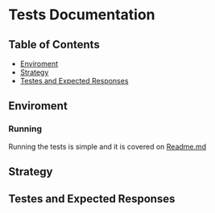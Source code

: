# Tests Documentation

## Table of Contents

- [Enviroment](#Enviroment)
- [Strategy](#Strategy)
- [Testes and Expected Responses](#Testes-and-Expected-Responses)

## Enviroment
### Running

Running the tests is simple and it is covered on [Readme.md](README.md#Getting-Started)

## Strategy

## Testes and Expected Responses
